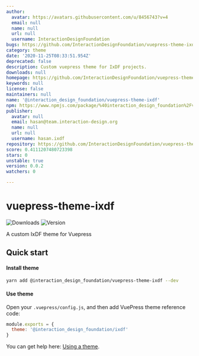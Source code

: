 ```yaml
---
author:
  avatar: https://avatars.githubusercontent.com/u/8456743?v=4
  email: null
  name: null
  url: null
  username: InteractionDesignFoundation
bugs: https://github.com/InteractionDesignFoundation/vuepress-theme-ixdf/issues
category: theme
date: '2020-11-25T08:33:51.954Z'
deprecated: false
description: Custom vuepress theme for IxDF projects.
downloads: null
homepage: https://github.com/InteractionDesignFoundation/vuepress-theme-ixdf#readme
keywords: null
license: false
maintainers: null
name: '@interaction_design_foundation/vuepress-theme-ixdf'
npm: https://www.npmjs.com/package/%40interaction_design_foundation%2Fvuepress-theme-ixdf
publisher:
  avatar: null
  email: hasan@team.interaction-design.org
  name: null
  url: null
  username: hasan.ixdf
repository: https://github.com/InteractionDesignFoundation/vuepress-theme-ixdf
score: 0.4111207480723398
stars: 0
unstable: true
version: 0.0.2
watchers: 0

---
```


# vuepress-theme-ixdf

<p>
  <img src="https://img.shields.io/npm/dt/@interaction_design_foundation/vuepress-theme-ixdf?style=flat-square" alt="Downloads">
  <img src="https://img.shields.io/github/package-json/v/InteractionDesignFoundation/vuepress-theme-ixdf?style=flat-square" alt="Version">
</p>

A custom IxDF theme for Vuepress
## Quick start

#### Install theme

```sh
yarn add @interaction_design_foundation/vuepress-theme-ixdf --dev
```

#### Use theme

Open your `.vuepress/config.js`, and then add VuePress theme reference code:
```js
module.exports = {
  theme: '@interaction_design_foundation/ixdf'
}
```
You can get help here: [Using a theme](https://vuepress.vuejs.org/theme/using-a-theme.html#theme-shorthand).